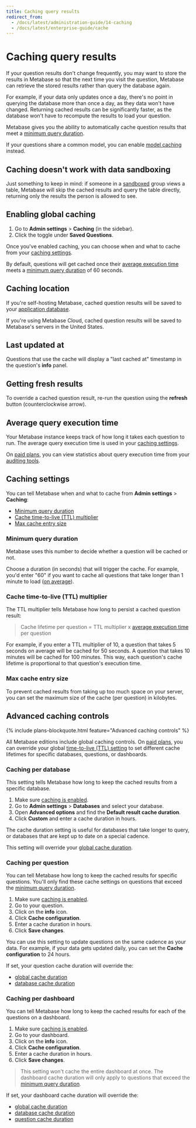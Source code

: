 ```yaml
---
title: Caching query results
redirect_from:
  - /docs/latest/administration-guide/14-caching
  - /docs/latest/enterprise-guide/cache
---
```


# Caching query results

If your question results don't change frequently, you may want to store the results in Metabase so that the next time you visit the question, Metabase can retrieve the stored results rather than query the database again.

For example, if your data only updates once a day, there's no point in querying the database more than once a day, as they data won't have changed. Returning cached results can be significantly faster, as the database won't have to recompute the results to load your question.

Metabase gives you the ability to automatically cache question results that meet a [minimum query duration](#minimum-query-duration).

If your questions share a common model, you can enable [model caching](../data-modeling/models.md#model-caching) instead.

## Caching doesn't work with data sandboxing

Just something to keep in mind: if someone in a [sandboxed](../permissions/data-sandboxes.md) group views a table, Metabase will skip the cached results and query the table directly, returning only the results the person is allowed to see.

## Enabling global caching

1. Go to **Admin settings** > **Caching** (in the sidebar).
2. Click the toggle under **Saved Questions**.

Once you've enabled caching, you can choose when and what to cache from your [caching settings](#caching-settings).

By default, questions will get cached once their [average execution time](#average-query-execution-time) meets a [minimum query duration](#minimum-query-duration) of 60 seconds.

## Caching location

If you're self-hosting Metabase, cached question results will be saved to your [application database](../installation-and-operation/configuring-application-database.md).

If you're using Metabase Cloud, cached question results will be saved to Metabase's servers in the United States.

## Last updated at

Questions that use the cache will display a "last cached at" timestamp in the question's **info** panel.

## Getting fresh results

To override a cached question result, re-run the question using the **refresh** button (counterclockwise arrow).

## Average query execution time

Your Metabase instance keeps track of how long it takes each question to run. The average query execution time is used in your [caching settings](#caching-settings).

On [paid plans](https://www.metabase.com/pricing/), you can view statistics about query execution time from your [auditing tools](../usage-and-performance-tools/audit.md).

## Caching settings

You can tell Metabase when and what to cache from **Admin settings** > **Caching**:

- [Minimum query duration](#minimum-query-duration)
- [Cache time-to-live (TTL) multiplier](#cache-time-to-live-ttl-multiplier)
- [Max cache entry size](#max-cache-entry-size)

### Minimum query duration

Metabase uses this number to decide whether a question will be cached or not.

Choose a duration (in seconds) that will trigger the cache. For example, you'd enter "60" if you want to cache all questions that take longer than 1 minute to load ([on average](#average-query-execution-time)).

### Cache time-to-live (TTL) multiplier

The TTL multiplier tells Metabase how long to persist a cached question result:

> Cache lifetime per question = TTL multiplier x [average execution time](#average-query-execution-time) per question

For example, if you enter a TTL multiplier of 10, a question that takes 5 seconds on average will be cached for 50 seconds. A question that takes 10 minutes will be cached for 100 minutes. This way, each question's cache lifetime is proportional to that question's execution time.

### Max cache entry size

To prevent cached results from taking up too much space on your server, you can set the maximum size of the cache (per question) in kilobytes.

## Advanced caching controls

{% include plans-blockquote.html feature="Advanced caching controls" %}

All Metabase editions include global caching controls. On [paid plans](https://www.metabase.com/pricing/), you can override your global [time-to-live (TTL) setting](#cache-time-to-live-ttl-multiplier) to set different cache lifetimes for specific databases, questions, or dashboards.

### Caching per database

This setting tells Metabase how long to keep the cached results from a specific database.

1. Make sure [caching is enabled](#enabling-global-caching).
2. Go to **Admin settings** > **Databases** and select your database.
3. Open **Advanced options** and find the **Default result cache duration**.
4. Click **Custom** and enter a cache duration in hours.

The cache duration setting is useful for databases that take longer to query, or databases that are kept up to date on a special cadence.

This setting will override your [global cache duration](#cache-time-to-live-ttl-multiplier).

### Caching per question

You can tell Metabase how long to keep the cached results for specific questions. You'll only find these cache settings on questions that exceed the [minimum query duration](#minimum-query-duration).

1. Make sure [caching is enabled](#enabling-global-caching).
2. Go to your question.
3. Click on the **info** icon.
4. Click **Cache configuration**.
5. Enter a cache duration in hours.
6. Click **Save changes**.

You can use this setting to update questions on the same cadence as your data. For example, if your data gets updated daily, you can set the **Cache configuration** to 24 hours.

If set, your question cache duration will override the:

- [global cache duration](#cache-time-to-live-ttl-multiplier)
- [database cache duration](#caching-per-database)

### Caching per dashboard

You can tell Metabase how long to keep the cached results for each of the questions on a dashboard.

1. Make sure [caching is enabled](#enabling-global-caching).
2. Go to your dashboard.
3. Click on the **info** icon.
4. Click **Cache configuration**.
5. Enter a cache duration in hours.
6. Click **Save changes**.

> This setting won't cache the entire dashboard at once. The dashboard cache duration will only apply to questions that exceed the [minimum query duration](#minimum-query-duration).

If set, your dashboard cache duration will override the:

- [global cache duration](#cache-time-to-live-ttl-multiplier)
- [database cache duration](#caching-per-database)
- [question cache duration](#caching-per-question)
